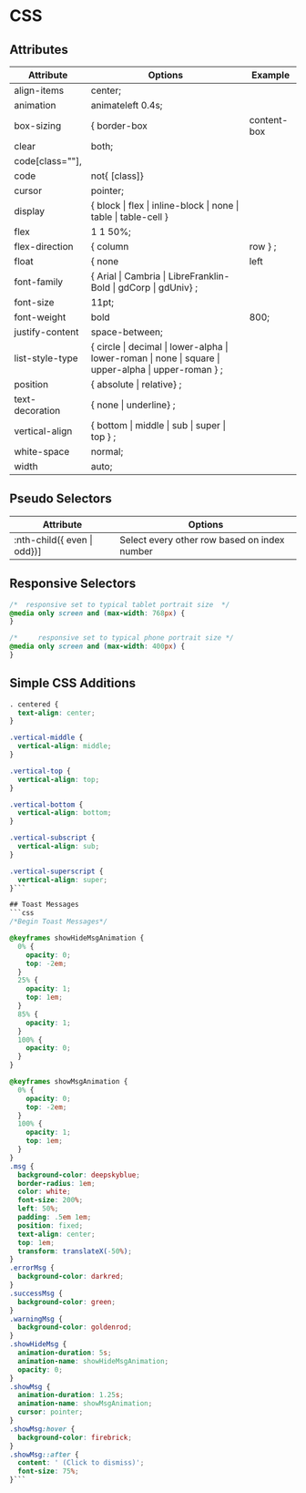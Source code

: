 # CSS

## Attributes

| Attribute | Options | Example |  
| --- | --- | --- |  
| align-items | center;  |   |  
| animation | animateleft 0.4s;  |   |  
| box-sizing| { border-box | content-box | inherit} ; |   |  
| clear| both; |   |  
| code[class=""], |   |  
| code|not{ [class]}   |   |  
| cursor | pointer;  |   |  
| display | {  block \| flex \| inline-block \| none \| table \| table-cell }   |   |  
| flex| 1 1 50%;  |   |  
| flex-direction | {  column | row } ;  |   |  
| float | {  none | left | right } ;  |   |  
| font-family | { Arial \| Cambria \| LibreFranklin-Bold \| gdCorp \| gdUniv} ;  |   |  
| font-size | 11pt;  |   |  
| font-weight | bold | 800;  |   |  
| justify-content| space-between;  |   |  
| list-style-type| {  circle \| decimal \| lower-alpha \| lower-roman \| none \| square \| upper-alpha \| upper-roman } ; |   |  
| position | { absolute \| relative} ;  |   |  
| text-decoration| { none \| underline} ; |   |  
| vertical-align| {  bottom \| middle \| sub \| super \| top } ; |   |  
| white-space| normal;  |   |  
| width| auto;  |   |  

## Pseudo Selectors
| Attribute | Options |  
| --- | --- |  
| :nth-child({ even \| odd})] | Select every other row based on index number |   

## Responsive Selectors
```css
/*  responsive set to typical tablet portrait size  */
@media only screen and (max-width: 768px) {
}

/*     responsive set to typical phone portrait size */
@media only screen and (max-width: 400px) {
}
```

## Simple CSS Additions

```css
. centered {
  text-align: center;
}

.vertical-middle {
  vertical-align: middle;
}

.vertical-top {
  vertical-align: top;
}

.vertical-bottom {
  vertical-align: bottom;
}

.vertical-subscript {
  vertical-align: sub;
}

.vertical-superscript {
  vertical-align: super;
}```

## Toast Messages
```css
/*Begin Toast Messages*/

@keyframes showHideMsgAnimation {
  0% {
    opacity: 0;
    top: -2em;
  }
  25% {
    opacity: 1;
    top: 1em;
  }
  85% {
    opacity: 1;
  }
  100% {
    opacity: 0;
  }
}

@keyframes showMsgAnimation {
  0% {
    opacity: 0;
    top: -2em;
  }
  100% {
    opacity: 1;
    top: 1em;
  }
}
.msg {
  background-color: deepskyblue;
  border-radius: 1em;
  color: white;
  font-size: 200%;
  left: 50%;
  padding: .5em 1em;
  position: fixed;
  text-align: center;
  top: 1em;
  transform: translateX(-50%);
}
.errorMsg {
  background-color: darkred;
}
.successMsg {
  background-color: green;
}
.warningMsg {
  background-color: goldenrod;
}
.showHideMsg {
  animation-duration: 5s;
  animation-name: showHideMsgAnimation;
  opacity: 0;
}
.showMsg {
  animation-duration: 1.25s;
  animation-name: showMsgAnimation;
  cursor: pointer;
}
.showMsg:hover {
  background-color: firebrick;
}
.showMsg::after {
  content: ' (Click to dismiss)';
  font-size: 75%;
}```

